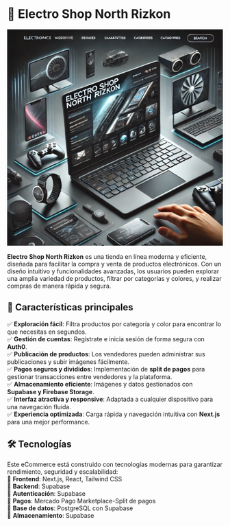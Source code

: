 # 🛒 Electro Shop North Rizkon  

![Electro Shop North Rizkon](electro-shop-nr\public\northImg.webp)  

**Electro Shop North Rizkon** es una tienda en línea moderna y eficiente, diseñada para facilitar la compra y venta de productos electrónicos. Con un diseño intuitivo y funcionalidades avanzadas, los usuarios pueden explorar una amplia variedad de productos, filtrar por categorías y colores, y realizar compras de manera rápida y segura.  

## 🌟 Características principales  
✅ **Exploración fácil**: Filtra productos por categoría y color para encontrar lo que necesitas en segundos.  
✅ **Gestión de cuentas**: Regístrate e inicia sesión de forma segura con **Auth0**.  
✅ **Publicación de productos**: Los vendedores pueden administrar sus publicaciones y subir imágenes fácilmente.  
✅ **Pagos seguros y divididos**: Implementación de **split de pagos** para gestionar transacciones entre vendedores y la plataforma.  
✅ **Almacenamiento eficiente**: Imágenes y datos gestionados con **Supabase y Firebase Storage**.  
✅ **Interfaz atractiva y responsive**: Adaptada a cualquier dispositivo para una navegación fluida.  
✅ **Experiencia optimizada**: Carga rápida y navegación intuitiva con **Next.js** para una mejor performance.  

## 🛠️ Tecnologías  
Este eCommerce está construido con tecnologías modernas para garantizar rendimiento, seguridad y escalabilidad:  
🔹 **Frontend**: Next.js, React, Tailwind CSS  
🔹 **Backend**: Supabase  
🔹 **Autenticación**: Supabase  
🔹 **Pagos**: Mercado Pago Marketplace-Split de pagos  
🔹 **Base de datos**: PostgreSQL con Supabase  
🔹 **Almacenamiento**: Supabase  


